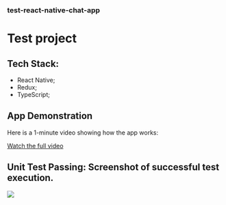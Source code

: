 ### test-react-native-chat-app

# Test project

## Tech Stack:
* React Native;
* Redux;
* TypeScript;

## App Demonstration

Here is a 1-minute video showing how the app works:

[Watch the full video](https://drive.google.com/file/d/1ZEFb0xlDKUcCzEu8f8FEHjRW1SY6Rp-o/view?usp=drive_link)

## Unit Test Passing: Screenshot of successful test execution.
![](https://drive.google.com/uc?id=1_kM-0rafToMxC-bizP3ipzx7a-q0V5cj)
